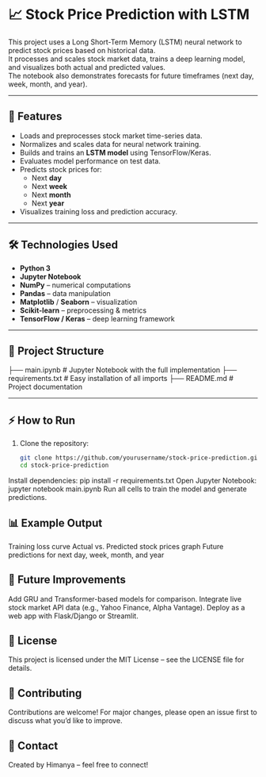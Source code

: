 # 📈 Stock Price Prediction with LSTM

This project uses a Long Short-Term Memory (LSTM) neural network to predict stock prices based on historical data.  
It processes and scales stock market data, trains a deep learning model, and visualizes both actual and predicted values.  
The notebook also demonstrates forecasts for future timeframes (next day, week, month, and year).

---

## 🚀 Features
- Loads and preprocesses stock market time-series data.
- Normalizes and scales data for neural network training.
- Builds and trains an **LSTM model** using TensorFlow/Keras.
- Evaluates model performance on test data.
- Predicts stock prices for:
  - Next **day**
  - Next **week**
  - Next **month**
  - Next **year**
- Visualizes training loss and prediction accuracy.

---

## 🛠️ Technologies Used
- **Python 3**
- **Jupyter Notebook**
- **NumPy** – numerical computations
- **Pandas** – data manipulation
- **Matplotlib** / **Seaborn** – visualization
- **Scikit-learn** – preprocessing & metrics
- **TensorFlow / Keras** – deep learning framework

---

## 📂 Project Structure
├── main.ipynb # Jupyter Notebook with the full implementation
├── requirements.txt # Easy installation of all imports 
├── README.md # Project documentation

---

## ⚡ How to Run
1. Clone the repository:
   ```bash
   git clone https://github.com/yourusername/stock-price-prediction.git
   cd stock-price-prediction
Install dependencies:
pip install -r requirements.txt
Open Jupyter Notebook:
jupyter notebook main.ipynb
Run all cells to train the model and generate predictions.
## 📊 Example Output
Training loss curve
Actual vs. Predicted stock prices graph
Future predictions for next day, week, month, and year
## 🔮 Future Improvements
Add GRU and Transformer-based models for comparison.
Integrate live stock market API data (e.g., Yahoo Finance, Alpha Vantage).
Deploy as a web app with Flask/Django or Streamlit.
## 📜 License
This project is licensed under the MIT License – see the LICENSE file for details.
## 🤝 Contributing
Contributions are welcome!
For major changes, please open an issue first to discuss what you’d like to improve.
## 👤 Contact
Created by Himanya – feel free to connect!
